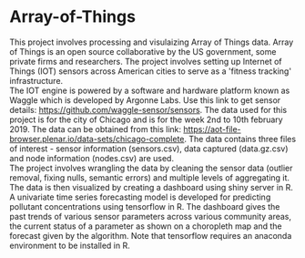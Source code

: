 # Array-of-Things

This project involves processing and visulaizing Array of Things data. Array of Things is an open source collaborative by the US government, some private firms and researchers. The project involves setting up Internet of Things (IOT) sensors across American cities to serve as a 'fitness tracking' infrastructure.<br />
The IOT engine is powered by a software and hardware platform known as Waggle which is developed by Argonne Labs. Use this link to get sensor details: https://github.com/waggle-sensor/sensors. The data used for this project is for the city of Chicago and is for the week 2nd to 10th february 2019. The data can be obtained from this link: https://aot-file-browser.plenar.io/data-sets/chicago-complete.
The data contains three files of interest - sensor information (sensors.csv), data captured (data.gz.csv) and node information (nodes.csv) are used.<br />
The project involves wrangling the data by cleaning the sensor data (outlier removal, fixing nulls, semantic errors) and multiple levels of aggregating it. The data is then visualized by creating a dashboard using shiny server in R. A univariate time series forecasting model is developed for predicting pollutant concentrations using tensorflow in R. The dashboard gives the past trends of various sensor parameters across various community areas, the current status of a parameter as shown on a choropleth map and the forecast given by the algorithm. Note that tensorflow requires an anaconda environment to be installed in R.
 
